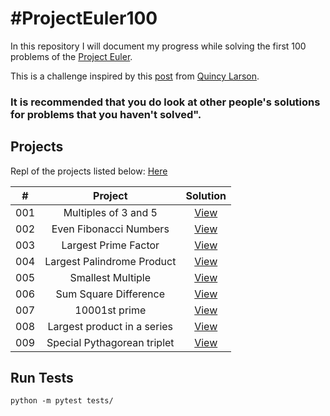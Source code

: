 # #ProjectEuler100

In this repository I will document my progress while solving the first 100 problems of the [Project Euler](https://projecteuler.net/archives).

This is a challenge inspired by this [post](https://www.freecodecamp.org/news/projecteuler100-coding-challenge-competitive-programming/) from [Quincy Larson](https://twitter.com/ossia).

### It is recommended that you do look at other people's solutions for problems that you haven't solved".

## Projects

Repl of the projects listed below: [Here](https://repl.it/@estebansolo/ProjectEuler)

|  #  |           Project           |                         Solution                          |
| :-: | :-------------------------: | :-------------------------------------------------------: |
| 001 |    Multiples of 3 and 5     |      [View](src/solutions/_001_multiples_3_and_5.py)      |
| 002 |   Even Fibonacci Numbers    |   [View](src/solutions/_002_even_fibonacci_numbers.py)    |
| 003 |    Largest Prime Factor     |    [View](src/solutions/_003_largest_prime_factor.py)     |
| 004 | Largest Palindrome Product  |     [View](src/solutions/_004_largest_palindrome.py)      |
| 005 |      Smallest Multiple      |      [View](src/solutions/_005_smallest_multiple.py)      |
| 006 |    Sum Square Difference    |    [View](src/solutions/_006_sum_square_difference.py)    |
| 007 |        10001st prime        |         [View](src/solutions/_007_10001_prime.py)         |
| 008 | Largest product in a series | [View](src/solutions/_008_largest_product_in_a_series.py) |
| 009 | Special Pythagorean triplet | [View](src/solutions/_009_special_pythagorean_triplet.py) |

## Run Tests

`python -m pytest tests/`
